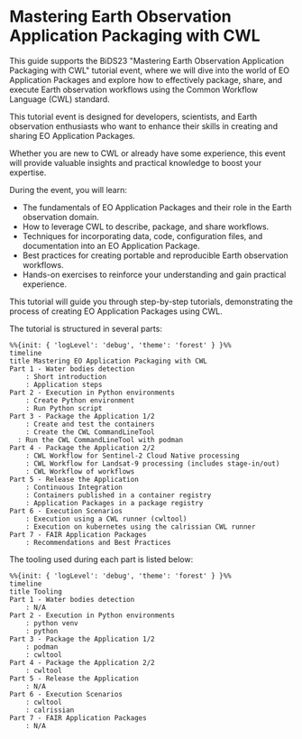 # Mastering Earth Observation Application Packaging with CWL

This guide supports the BiDS23 "Mastering Earth Observation Application Packaging with CWL" tutorial event, where we will dive into the world of EO Application Packages and explore how to effectively package, share, and execute Earth observation workflows using the Common Workflow Language (CWL) standard.

This tutorial event is designed for developers, scientists, and Earth observation enthusiasts who want to enhance their skills in creating and sharing EO Application Packages. 

Whether you are new to CWL or already have some experience, this event will provide valuable insights and practical knowledge to boost your expertise.

During the event, you will learn:

* The fundamentals of EO Application Packages and their role in the Earth observation domain.
* How to leverage CWL to describe, package, and share workflows.
* Techniques for incorporating data, code, configuration files, and documentation into an EO Application Package.
* Best practices for creating portable and reproducible Earth observation workflows.
* Hands-on exercises to reinforce your understanding and gain practical experience.

This tutorial will guide you through step-by-step tutorials, demonstrating the process of creating EO Application Packages using CWL. 

The tutorial is structured in several parts:

``` mermaid
%%{init: { 'logLevel': 'debug', 'theme': 'forest' } }%%
timeline
title Mastering EO Application Packaging with CWL
Part 1 - Water bodies detection
    : Short introduction 
    : Application steps
Part 2 - Execution in Python environments
    : Create Python environment
    : Run Python script 
Part 3 - Package the Application 1/2
    : Create and test the containers
    : Create the CWL CommandLineTool
  : Run the CWL CommandLineTool with podman
Part 4 - Package the Application 2/2
    : CWL Workflow for Sentinel-2 Cloud Native processing
    : CWL Workflow for Landsat-9 processing (includes stage-in/out)
    : CWL Workflow of workflows 
Part 5 - Release the Application
    : Continuous Integration
    : Containers published in a container registry
    : Application Packages in a package registry
Part 6 - Execution Scenarios
    : Execution using a CWL runner (cwltool)
    : Execution on kubernetes using the calrissian CWL runner
Part 7 - FAIR Application Packages
    : Recommendations and Best Practices
```

The tooling used during each part is listed below:

``` mermaid
%%{init: { 'logLevel': 'debug', 'theme': 'forest' } }%%
timeline
title Tooling
Part 1 - Water bodies detection
    : N/A
Part 2 - Execution in Python environments
    : python venv
    : python 
Part 3 - Package the Application 1/2
    : podman
    : cwltool
Part 4 - Package the Application 2/2
    : cwltool
Part 5 - Release the Application
    : N/A
Part 6 - Execution Scenarios
    : cwltool
    : calrissian
Part 7 - FAIR Application Packages
    : N/A 
```
